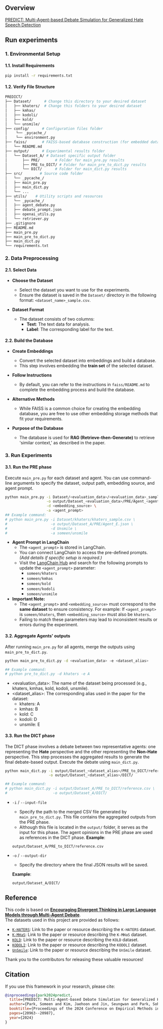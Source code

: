 ## Overview
[PREDICT: Multi-Agent-based Debate Simulation for Generalized Hate Speech Detection](https://aclanthology.org/2024.emnlp-main.1166/)

## Run experiments
### 1. Environmental Setup
#### 1.1. Install Requirements
```bash
pip install -r requirements.txt
```
#### 1.2. Verify File Structure
```bash
PREDICT/
├── Dataset/      # Change this directory to your desired dataset
│   ├── khaters/  # Change this folders to your desired dataset
│   ├── kmhas/
│   ├── kodoli/
│   ├── kold/
│   └── unsmile/
├── config/      # Configuration files folder
│    └── _pycache_/
│    └── environment.py
├── faiss/       # FAISS-based database construction (for embedded database construction)
│   └── README.md
├── output/      # Experimental results folder
│   └── Dataset_A/ # Dataset specific output folder
│       ├── PRE/       # Folder for main_pre.py results
│       ├── PRE_to_DICT/ # Folder for main_pre_to_dict.py results
│       └── DICT/      # Folder for main_dict.py results
├── src/        # Source code folder
│   └── _pycache_/
│   ├── main_pre.py
│   ├── main_dict.py
│   └── ...
├── utils/    # Utility scripts and resources
│   └── _pycache_/
│   ├── agent_debate.py
│   ├── debate_prompt.json
│   ├── openai_utils.py
│   └── retriever.py
├── .gitignore
├── README.md
├── main_pre.py
├── main_pre_to_dict.py
├── main_dict.py
└── requirements.txt
```
### 2. Data Preprocessing
#### 2.1. Select Data
- **Choose the Dataset**  
   - Select the dataset you want to use for the experiments.
   - Ensure the dataset is saved in the `Dataset/` directory in the following format: `<dataset_name>_sample.csv`.

- **Dataset Format**  
   - The dataset consists of two columns:
     - **Text**: The text data for analysis.
     - **Label**: The corresponding label for the text.

#### 2.2. Build the Database
- **Create Embeddings**  
   - Convert the selected dataset into embeddings and build a database.
   - This step involves embedding the **train set** of the selected dataset.

- **Follow Instructions**  
   - By default, you can refer to the instructions in `faiss/README.md` to complete the embedding process and build the database.

- **Alternative Methods**  
   - While FAISS is a common choice for creating the embedding database, you are free to use other embedding storage methods that fit your requirements.

- **Purpose of the Database**  
   - The database is used for **RAG (Retrieve-then-Generate)** to retrieve 'similar context,' as described in the paper.

### 3. Run Experiments
#### 3.1. Run the PRE phase
Execute `main_pre.py` for each dataset and agent. You can use command-line arguments to specify the dataset, output path, embedding source, and agent prompt.
```bash
python main_pre.py -i Dataset/<evaluation_data>/<evaluation_data>_sample.csv \
                   -o output/Dataset_<evaluation_data>/PRE/Agent_<agent_name>.json \
                   -d <embedding_source> \
                   -a <agent_prompt>
## Example command:
# python main_pre.py -i Dataset/khaters/khaters_sample.csv \
#                    -o output/Dataset_A/PRE/Agent_E.json \
#                    -d Unsmile \
#                    -a someen/unsmile
```
- **Agent Prompt in LangChain**
   - The `<agent_prompt>` is stored in LangChain.
   - You can connect LangChain to access the pre-defined prompts. *(Add details if specific setup is required.)*
   - Visit the [LangChain Hub](https://smith.langchain.com/hub?organizationId=f1542bb4-2843-5b16-80f0-dd1d85524b88) and search for the following prompts to update the `<agent_prompt>` parameter:   
     - `someen/khaters`
     - `someen/kmhas`
     - `someen/kold`
     - `someen/kodoli`
     - `someen/unsmile`
- **Important Note:**
   - The `<agent_prompt>` and `<embedding_source>` must correspond to the **same dataset** to ensure consistency. For example: If `<agent_prompt>` is `someen/khaters`, then `<embedding_source>` must also be `khaters`.
   - Failing to match these parameters may lead to inconsistent results or errors during the experiment.


#### 3.2. Aggregate Agents' outputs
After running `main_pre.py` for all agents, merge the outputs using `main_pre_to_dict.py`.
```bash
python main_pre_to_dict.py -d <evaluation_data> -e <dataset_alias>

## Example command:
# python pre_to_dict.py -d khaters -e A
```
- <evaluation_data>: The name of the dataset being processed (e.g., khaters, kmhas, kold, kodoli, unsmile).
- <dataset_alias>: The corresponding alias used in the paper for the dataset:
  - khaters: A
  - kmhas: B
  - kold: C
  - kodoli: D
  - unsmile: E

#### 3.3. Run the DICT phase
The DICT phase involves a debate between two representative agents: one representing the **Hate** perspective and the other representing the **Non-Hate** perspective. This step processes the aggregated results to generate the final debate-based output. Execute the debate using `main_dict.py`.
```bash
python main_dict.py -i output/Dataset_<dataset_alias>/PRE_to_DICT/reference.csv \
                    -o output/Dataset_<dataset_alias>/DICT/

## Example command:
# python main_dict.py -i output/Dataset_A/PRE_to_DICT/reference.csv \
#                     -o output/Dataset_A/DICT/
```
- `-i` / `--input-file`
   - Specify the path to the merged CSV file generated by `main_pre_to_dict.py`. This file contains the aggregated outputs from the PRE phase.
   - Although this file is located in the `output/` folder, it serves as the input for this phase. The agent opinions in the PRE phase are used as references in the DICT phase.
   **Example**:  
   ```plaintext
   output/Dataset_A/PRE_to_DICT/reference.csv
   ```

- `-o` / `--output-dir`
   - Specify the directory where the final JSON results will be saved.
   
   **Example**:  
   ```plaintext
   output/Dataset_A/DICT/
   ```

## Reference

This code is based on [**Encouraging Divergent Thinking in Large Language Models through Multi-Agent Debate**](https://arxiv.org/abs/2305.19118).  
The datasets used in this project are provided as follows:  

- [`K-HATERS`](https://aclanthology.org/2023.findings-emnlp.952/): Link to the paper or resource describing the `K-HATERS` dataset.  
- [`K-MHaS`](https://aclanthology.org/2022.coling-1.311/): Link to the paper or resource describing the `K-MHaS` dataset.  
- [`KOLD`](https://aclanthology.org/2022.emnlp-main.744/): Link to the paper or resource describing the `KOLD` dataset.  
- [`KODOLI`](https://aclanthology.org/2023.findings-eacl.85/): Link to the paper or resource describing the `KODOLI` dataset.  
- [`UnSmile`](https://arxiv.org/abs/2204.03262): Link to the paper or resource describing the `UnSmile` dataset.  

Thank you to the contributors for releasing these valuable resources!  

## Citation
If you use this framework in your research, please cite:
```bibtex
@inproceedings{park2024predict,
  title={PREDICT: Multi-Agent-based Debate Simulation for Generalized Hate Speech Detection},
  author={Park, Someen and Kim, Jaehoon and Jin, Seungwan and Park, Sohyun and Han, Kyungsik},
  booktitle={Proceedings of the 2024 Conference on Empirical Methods in Natural Language Processing},
  pages={20963--20987},
  year={2024}
}
```
